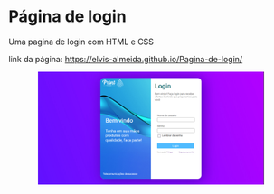 # Página de login
Uma pagina de login com HTML e CSS 

link da página: https://elvis-almeida.github.io/Pagina-de-login/

<p style="text-align: center;">
    <img style="width: 400px;" src="./images/repository-open-graph.jpg" alt="Print da pagina">
</p>